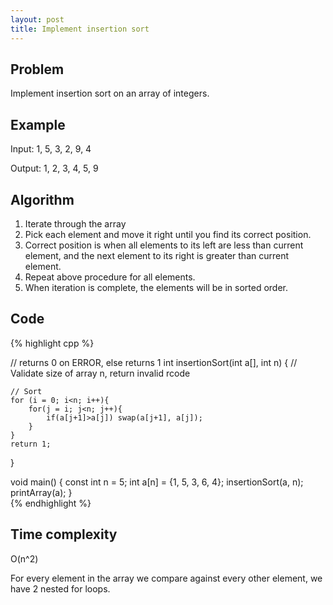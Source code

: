 ```yaml
---
layout: post
title: Implement insertion sort
---
```


## Problem

Implement insertion sort on an array of integers.

## Example

Input: 1, 5, 3, 2, 9, 4

Output: 1, 2, 3, 4, 5, 9

## Algorithm

1. Iterate through the array
2. Pick each element and move it right until you find its correct position.
3. Correct position is when all elements to its left are less than current element, 
and the next element to its right is greater than current element. 
4. Repeat above procedure for all elements.
5. When iteration is complete, the elements will be in sorted order.

## Code    
{% highlight cpp %}

// returns 0 on ERROR, else returns 1
int insertionSort(int a[], int n) {
	// Validate size of array n, return invalid rcode
	
	// Sort
	for (i = 0; i<n; i++){
		for(j = i; j<n; j++){
			if(a[j+1]>a[j]) swap(a[j+1], a[j]);
		}
	}
	return 1;
}

void main() {
	const int n = 5;
	int a[n] = {1, 5, 3, 6, 4};
	insertionSort(a, n);
	printArray(a);
}    
{% endhighlight %}

## Time complexity

O(n^2)

For every element in the array we compare against every other element, we have 2 nested for loops. 

